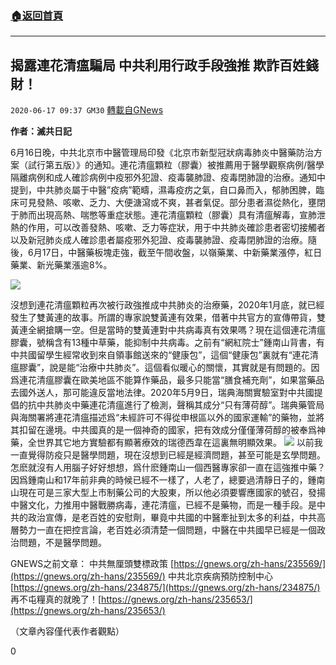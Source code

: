 ###  [:house:返回首頁](https://github.com/ourhimalayas/txt)
---

## 揭露連花清瘟騙局 中共利用行政手段強推 欺詐百姓錢財！
`2020-06-17 09:37 GM30` [轉載自GNews](https://gnews.org/zh-hant/237023/)

**作者：滅共日記**

6月16日晚，中共北京市中醫管理局印發《北京市新型冠狀病毒肺炎中醫藥防治方案（試行第五版）》的通知。連花清瘟顆粒（膠囊）被推薦用于醫學觀察病例/醫學隔離病例和成人確診病例中疫邪外犯證、疫毒襲肺證、疫毒閉肺證的治療。通知中提到，中共肺炎屬于中醫”疫病”範疇，濕毒疫疠之氣，自口鼻而入，郁肺困脾，臨床可見發熱、咳嗽、乏力、大便溏瀉或不爽，甚者氣促。部分患者濕從熱化，壅閉于肺而出現高熱、喘憋等重症狀態。連花清瘟顆粒（膠囊）具有清瘟解毒，宣肺泄熱的作用，可以改善發熱、咳嗽、乏力等症狀，用于中共肺炎確診患者密切接觸者以及新冠肺炎成人確診患者屬疫邪外犯證、疫毒襲肺證、疫毒閉肺證的治療。隨後，6月17日，中醫藥板塊走強，截至午間收盤，以嶺藥業、中新藥業漲停，紅日藥業、新光藥業漲逾8%。

![](https://gnews.org/wp-content/uploads/2020/06/1-274.jpg)

沒想到連花清瘟顆粒再次被行政強推成中共肺炎的治療藥，2020年1月底，就已經發生了雙黃連的故事。所謂的專家說雙黃連有效果，借著中共官方的宣傳帶貨，雙黃連全網搶購一空。但是當時的雙黃連對中共病毒真有效果嗎？現在這個連花清瘟膠囊，號稱含有13種中草藥，能抑制中共病毒。之前有“網紅院士”鍾南山背書，有中共國留學生經常收到來自領事館送來的“健康包”，這個“健康包”裏就有“連花清瘟膠囊”，說是能“治療中共肺炎”。這個看似暖心的關懷，其實就是有問題的。因爲連花清瘟膠囊在歐美地區不能算作藥品，最多只能當“膳食補充劑”，如果當藥品去國外送人，那可能違反當地法律。2020年5月9日，瑞典海關實驗室對中共國提倡的抗中共肺炎中藥連花清瘟進行了檢測，聲稱其成分“只有薄荷醇”。瑞典藥管局與海關署將連花清瘟描述爲“未經許可不得從申根區以外的國家運輸”的藥物，並將其扣留在邊境。中共國真的是一個神奇的國家，把有效成分僅僅薄荷醇的被奉爲神藥，全世界其它地方實驗都有顯著療效的瑞德西韋在這裏無明顯效果。
![](https://gnews.org/wp-content/uploads/2020/06/2-132.jpg)
以前我一直覺得防疫只是醫學問題，現在沒想到已經是經濟問題，甚至可能是玄學問題。怎麽就沒有人用腦子好好想想，爲什麽鍾南山一個西醫專家卻一直在這強推中藥？因爲鍾南山和17年前非典的時候已經不一樣了，人老了，總要過清靜日子的，鍾南山現在可是三家大型上市制藥公司的大股東，所以他必須要響應國家的號召，發揚中醫文化，力推用中醫戰勝病毒，連花清瘟，已經不是藥物，而是一種手段。是中共的政治宣傳，是老百姓的安慰劑，畢竟中共國的中醫牽扯到太多的利益，中共高層勢力一直在把控言論，老百姓必須清楚一個問題，中醫在中共國早已經是一個政治問題，不是醫學問題。

GNEWS之前文章：
中共無厘頭雙標政策 [https://gnews.org/zh-hans/235569/](https://gnews.org/zh-hans/235569/)
中共北京疾病預防控制中心 [https://gnews.org/zh-hans/234875/](https://gnews.org/zh-hans/234875/)
再不屯糧真的就晚了！[https://gnews.org/zh-hans/235653/](https://gnews.org/zh-hans/235653/)

（文章內容僅代表作者觀點）

0
